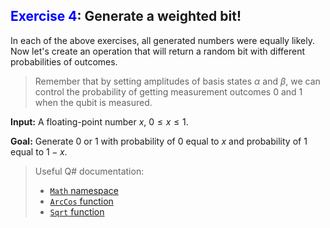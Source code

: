 ## <span style="color:blue">Exercise 4</span>: Generate a weighted bit!

In each of the above exercises, all generated numbers were equally likely. Now let's create an operation that will return a random bit with different probabilities of outcomes. 

> Remember that by setting amplitudes of basis states $\alpha$ and $\beta$, we can control the probability of getting measurement outcomes $0$ and $1$ when the qubit is measured.

**Input:** 
A floating-point number $x$, $0 \le x \le 1$. 

**Goal:** Generate $0$ or $1$ with probability of $0$ equal to $x$ and probability of $1$ equal to $1 - x$.

> Useful Q# documentation: 
> * [`Math` namespace](https://docs.microsoft.com/qsharp/api/qsharp/microsoft.quantum.math)
> * [`ArcCos` function](https://docs.microsoft.com/qsharp/api/qsharp/microsoft.quantum.math.arccos)
> * [`Sqrt` function](https://docs.microsoft.com/qsharp/api/qsharp/microsoft.quantum.math.sqrt)
